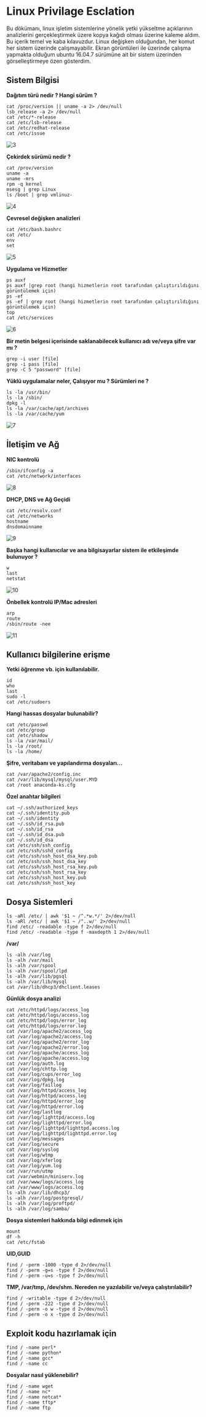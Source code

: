 # Linux Privilage Esclation

Bu dökümanı, linux işletim sistemlerine yönelik yetki yükseltme açıklarının analizlerini gerçekleştirmek üzere kopya kağıdı olması üzerine kaleme aldım.
Bu içerik temel ve  kaba kılavuzdur. Linux değişken olduğundan, her komut her sistem üzerinde çalışmayabilir. Ekran görüntüleri ile  üzerinde çalışma yapmakta olduğum ubuntu 16.04.7 sürümüne ait bir sistem üzerinden görselleştirmeye özen gösterdim.


## Sistem Bilgisi

**Dağıtım türü nedir ? Hangi sürüm ?**

```
cat /proc/version || uname -a 2> /dev/null
lsb_release -a 2> /dev/null
cat /etc/*-release 
cat /etc/lsb-release 
cat /etc/redhat-release
cat /etc/issue
```
![3](https://user-images.githubusercontent.com/101067919/156942673-09f5be4b-b9df-444e-814b-1575e64fbfb2.png)


**Çekirdek sürümü nedir ?**

```
cat /prov/version
uname -a 
uname -mrs
rpm -q kernel
msesg | grep Linux
ls /boot | grep vmlinuz-
```
![4](https://user-images.githubusercontent.com/101067919/156942862-254dbd1a-2ded-416b-aec9-0e171046fafb.png)

**Çevresel değişken analizleri**

```
cat /etc/bash.bashrc
cat /etc/
env
set
```
![5](https://user-images.githubusercontent.com/101067919/156943101-4e52f412-fe01-42a9-95ee-0dd82c9c52aa.png)

**Uygulama ve Hizmetler**

```
ps auxf 
ps auxf |grep root (hangi hizmetlerin root tarafından çalıştırıldığını görüntülemek için)
ps -ef
ps -ef | grep root (hangi hizmetlerin root tarafından çalıştırıldığını görüntülemek için)
top
cat /etc/services
```
![6](https://user-images.githubusercontent.com/101067919/156943957-c2559240-f6c9-40f8-a840-cf115fefe6ad.png)

**Bir metin belgesi içerisinde saklanabilecek kullanıcı adı ve/veya şifre var mı ?**
```
grep -i user [file]
grep -i pass [file]
grep -C 5 "password" [file]
```

**Yüklü uygulamalar neler, Çalışıyor mu ? Sürümleri ne ?**
```
ls -la /usr/bin/
ls -la /sbin/
dpkg -l
ls -la /var/cache/apt/archives
ls -la /var/cache/yum
```
![7](https://user-images.githubusercontent.com/101067919/156944636-a196add4-16b4-4b70-8ea0-e1e8bb938989.png)


## İletişim ve Ağ

**NIC kontrolü**
```
/sbin/ifconfig -a
cat /etc/network/interfaces
```
![8](https://user-images.githubusercontent.com/101067919/156944974-ac0421e5-fc4e-4b3f-ab35-fe3f0f1dceb1.png)

**DHCP, DNS ve Ağ Geçidi**
```
cat /etc/resolv.conf
cat /etc/networks
hostname
dnsdomainname
```
![9](https://user-images.githubusercontent.com/101067919/156945093-e9e0ef7e-f452-4968-a13d-27be38a5c263.png)

**Başka hangi kullanıcılar ve ana bilgisayarlar sistem ile etkileşimde bulunuyor ?**
```
w
last
netstat
```
![10](https://user-images.githubusercontent.com/101067919/156945228-c0dc350f-80b9-4dad-b37b-7cdc7edf45f0.png)

**Önbellek kontrolü IP/Mac adresleri**
```
arp
route
/sbin/route -nee
```
![11](https://user-images.githubusercontent.com/101067919/156945373-10c4902f-92f4-428c-9b9c-115b444f8c2e.png)

## Kullanıcı bilgilerine erişme

**Yetki öğrenme vb. için kullanılabilir.**
```
id
who
last
sudo -l
cat /etc/sudoers
```

**Hangi hassas dosyalar bulunabilir?**
```
cat /etc/passwd
cat /etc/group
cat /etc/shadow
ls -la /var/mail/
ls -la /root/
ls -la /home/
```

**Şifre, veritabanı ve yapılandırma dosyaları...**
```
cat /var/apache2/config.inc
cat /var/lib/mysql/mysql/user.MYD
cat /root anaconda-ks.cfg
```

**Özel anahtar bilgileri**
```
cat ~/.ssh/authorized_keys
cat ~/.ssh/identity.pub
cat ~/.ssh/identity
cat ~/.ssh/id_rsa.pub
cat ~/.ssh/id_rsa
cat ~/.ssh/id_dsa.pub
cat ~/.ssh/id_dsa
cat /etc/ssh/ssh_config
cat /etc/ssh/sshd_config
cat /etc/ssh/ssh_host_dsa_key.pub
cat /etc/ssh/ssh_host_dsa_key
cat /etc/ssh/ssh_host_rsa_key.pub
cat /etc/ssh/ssh_host_rsa_key
cat /etc/ssh/ssh_host_key.pub
cat /etc/ssh/ssh_host_key
```

## Dosya Sistemleri
```
ls -aRl /etc/ | awk '$1 ~ /^.*w.*/' 2>/dev/null
ls -aRl /etc/ | awk '$1 ~ /^..w/' 2>/dev/null
find /etc/ -readable -type f 2>/dev/null  
find /etc/ -readable -type f -maxdepth 1 2>/dev/null
```

**/var/**
```
ls -alh /var/log
ls -alh /var/mail
ls -alh /var/spool
ls -alh /var/spool/lpd
ls -alh /var/lib/pgsql
ls -alh /var/lib/mysql
cat /var/lib/dhcp3/dhclient.leases
```
**Günlük dosya analizi**
```
cat /etc/httpd/logs/access_log
cat /etc/httpd/logs/access.log
cat /etc/httpd/logs/error_log
cat /etc/httpd/logs/error.log
cat /var/log/apache2/access_log
cat /var/log/apache2/access.log
cat /var/log/apache2/error_log
cat /var/log/apache2/error.log
cat /var/log/apache/access_log
cat /var/log/apache/access.log
cat /var/log/auth.log
cat /var/log/chttp.log
cat /var/log/cups/error_log
cat /var/log/dpkg.log
cat /var/log/faillog
cat /var/log/httpd/access_log
cat /var/log/httpd/access.log
cat /var/log/httpd/error_log
cat /var/log/httpd/error.log
cat /var/log/lastlog
cat /var/log/lighttpd/access.log
cat /var/log/lighttpd/error.log
cat /var/log/lighttpd/lighttpd.access.log
cat /var/log/lighttpd/lighttpd.error.log
cat /var/log/messages
cat /var/log/secure
cat /var/log/syslog
cat /var/log/wtmp
cat /var/log/xferlog
cat /var/log/yum.log
cat /var/run/utmp
cat /var/webmin/miniserv.log
cat /var/www/logs/access_log
cat /var/www/logs/access.log
ls -alh /var/lib/dhcp3/
ls -alh /var/log/postgresql/
ls -alh /var/log/proftpd/
ls -alh /var/log/samba/
```

**Dosya sistemleri hakkında bilgi edinmek için**
```
mount
df -h
cat /etc/fstab
```

**UID,GUID**
```
find / -perm -1000 -type d 2>/dev/null
find / -perm -g=s -type f 2>/dev/null
find / -perm -u=s -type f 2>/dev/null
```

**TMP, /var/tmp, /dev/shm. Nereden ne yazılabilir ve/veya çalıştırılabilir?**
```
find / -writable -type d 2>/dev/null  
find / -perm -222 -type d 2>/dev/null
find / -perm -o w -type d 2>/dev/null
find / -perm -o x -type d 2>/dev/null
```

## Exploit kodu hazırlamak için
```
find / -name perl*
find / -name python*
find / -name gcc*
find / -name cc
```

**Dosyalar nasıl yüklenebilir?**
```
find / -name wget
find / -name nc*
find / -name netcat*
find / -name tftp*
find / -name ftp
```
